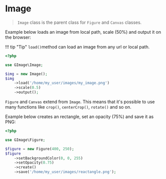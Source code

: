 # Image

> `Image` class is the parent class for `Figure` and `Canvas` classes.

Example below loads an image from local path, scale (50%) and output it on the browser:

!!! tip "Tip"
    `load()`method can load an image from any url or local path.

```php
<?php

use GImage\Image;

$img = new Image();
$img
	->load('/home/my_user/images/my_image.png')
	->scale(0.5)
	->output();
```

`Figure` and `Canvas` extend from `Image`. This means that it's possible to use many functions like `crop()`, `centerCrop()`, `rotate()` and so on.

Example below creates an rectangle, set an opacity (75%) and save it as PNG:

```php
<?php

use GImage\Figure;

$figure = new Figure(400, 250);
$figure
    ->setBackgroundColor(0, 0, 255)
    ->setOpacity(0.75)
    ->create()
    ->save('/home/my_user/images/reactangle.png');
```
